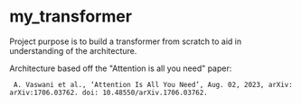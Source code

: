 # my_transformer
Project purpose is to build a transformer from scratch to aid in understanding of the architecture.

Architecture based off the "Attention is all you need" paper:

``` A. Vaswani et al., ‘Attention Is All You Need’, Aug. 02, 2023, arXiv: arXiv:1706.03762. doi: 10.48550/arXiv.1706.03762.```

